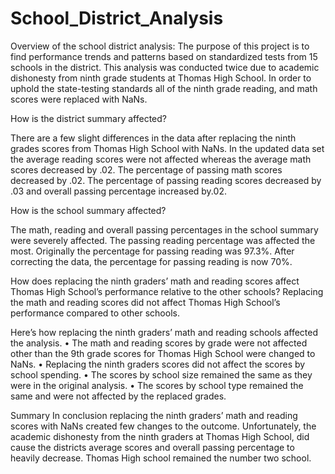 # School_District_Analysis
Overview of the school district analysis: 
     The purpose of this project is to find performance trends and patterns based on standardized tests from 15 schools in the district. This analysis was conducted twice due to academic dishonesty from ninth grade students at Thomas High School. In order to uphold the state-testing standards all of the ninth grade reading, and math scores were replaced with NaNs. 
 
How is the district summary affected?

There are a few slight differences in the data after replacing the ninth grades scores from Thomas High School with NaNs. In the updated data set the average reading scores were not affected whereas the average math scores decreased by .02. The percentage of passing math scores decreased by .02. The percentage of passing reading scores decreased by .03 and overall passing percentage increased by.02.

How is the school summary affected?  

The math, reading and overall passing percentages in the school summary were severely affected. The passing reading percentage was affected the most. Originally the percentage for passing reading was 97.3%. After correcting the data, the percentage for passing reading is now 70%.

How does replacing the ninth graders’ math and reading scores affect Thomas High School’s performance relative to the other schools? 
Replacing the math and reading scores did not affect Thomas High School’s performance compared to other schools. 

Here’s how replacing the ninth graders’ math and reading schools affected the analysis.
  •	The math and reading scores by grade were not affected other than the 9th grade scores for Thomas High School were changed to NaNs.
  •	Replacing the ninth graders scores did not affect the scores by school spending.
  •	The scores by school size remained the same as they were in the original analysis.
  •	The scores by school type remained the same and were not affected by the replaced grades.

Summary
In conclusion replacing the ninth graders’ math and reading scores with NaNs created few changes to the outcome. Unfortunately, the academic dishonesty from the ninth graders at Thomas High School, did cause the districts average scores and overall passing percentage to heavily decrease. Thomas High school remained the number two school. 



